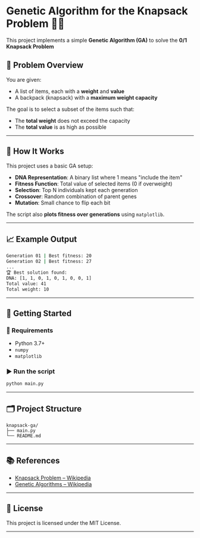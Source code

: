 # Genetic Algorithm for the Knapsack Problem 🧬🎒

This project implements a simple **Genetic Algorithm (GA)** to solve the **0/1 Knapsack Problem**

## 🧠 Problem Overview

You are given:
- A list of items, each with a **weight** and **value**
- A backpack (knapsack) with a **maximum weight capacity**

The goal is to select a subset of the items such that:
- The **total weight** does not exceed the capacity
- The **total value** is as high as possible

---

## 📌 How It Works

This project uses a basic GA setup:
- **DNA Representation**: A binary list where 1 means "include the item"
- **Fitness Function**: Total value of selected items (0 if overweight)
- **Selection**: Top N individuals kept each generation
- **Crossover**: Random combination of parent genes
- **Mutation**: Small chance to flip each bit

The script also **plots fitness over generations** using `matplotlib`.

---

## 📈 Example Output

```bash
Generation 01 | Best fitness: 20
Generation 02 | Best fitness: 27
...
🏆 Best solution found:
DNA: [1, 1, 0, 1, 0, 1, 0, 0, 1]
Total value: 41
Total weight: 10
```

---

## 🚀 Getting Started

### 🔧 Requirements

- Python 3.7+
- `numpy`
- `matplotlib`

### ▶️ Run the script

```bash
python main.py
```

---

## 🗂️ Project Structure

```
knapsack-ga/
├── main.py
└── README.md
```

---

## 📚 References

- [Knapsack Problem – Wikipedia](https://en.wikipedia.org/wiki/Knapsack_problem)
- [Genetic Algorithms – Wikipedia](https://en.wikipedia.org/wiki/Genetic_algorithm)

---

## 📄 License

This project is licensed under the MIT License.

---
